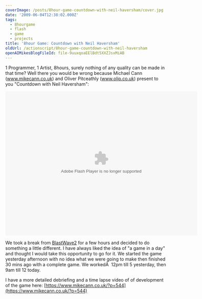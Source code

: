 ```yaml
---
coverImage: /posts/8hour-game-countdown-with-neil-haversham/cover.jpg
date: '2009-06-04T12:38:02.000Z'
tags:
  - 8hourgame
  - flash
  - game
  - projects
title: '8hour Game: Countdown with Neil Haversham'
oldUrl: /actionscript/8hour-game-countdown-with-neil-haversham
openAIMikesBlogFileId: file-9uuxqoaEElBdt5XXZJsxMiAB
---
```


1 Programmer, 1 Artist, 8hours, surely nothing of any quality can be made in that time? Well there you would be wrong because Michael Cann (www.mikecann.co.uk) and Oliver Pitceathly (www.olip.co.uk) present to you "Countdown with Neil Haversham":

<!-- more -->

<object width="600" height="450" data="https://www.mikecann.co.uk/projects/countdown/Countdown.swf" type="application/x-shockwave-flash"><param name="src" value="https://www.mikecann.co.uk/projects/countdown/Countdown.swf" /></object>

We took a break from [BlastWave2](https://www.mikecann.co.uk/?p=513) for a few hours and decided to do something a little different. I have always liked the idea of "a game in a day" and thought I would take this opportunity to go for it. We started the game yesterday afternoon with no idea what we were going to make then finished 30 mins ago with a complete game. We workedÂ  12pm till 5 yesterday, then 9am till 12 today.

I have a more detailed debriefing and a time lapse video of of development of the game here: [https://www.mikecann.co.uk/?p=544](https://www.mikecann.co.uk/?p=544)
